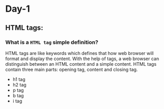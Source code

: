 # Day-1
## HTML tags:
### What is a `HTML tag` simple definition?
HTML tags are like keywords which defines that how web browser will format and display the content. With the help of tags, a web browser can distinguish between an HTML content and a simple content. HTML tags contain three main parts: opening tag, content and closing tag.
- h1 tag
- h2 tag
- p  tag
- b  tag
- i  tag